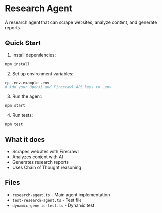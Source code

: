 # Research Agent

A research agent that can scrape websites, analyze content, and generate reports.

## Quick Start

1. Install dependencies:
```bash
npm install
```

2. Set up environment variables:
```bash
cp .env.example .env
# Add your OpenAI and Firecrawl API keys to .env
```

3. Run the agent:
```bash
npm start
```

4. Run tests:
```bash
npm test
```

## What it does

- Scrapes websites with Firecrawl
- Analyzes content with AI
- Generates research reports
- Uses Chain of Thought reasoning

## Files

- `research-agent.ts` - Main agent implementation
- `test-research-agent.ts` - Test file
- `dynamic-generic-test.ts` - Dynamic test